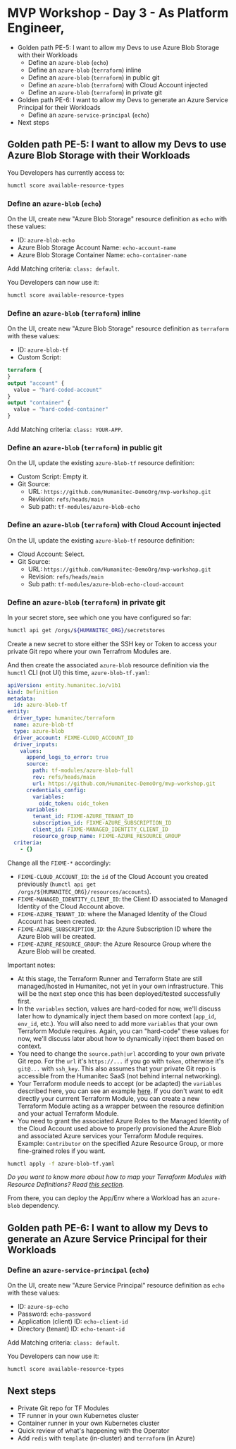 
# MVP Workshop - Day 3 - As Platform Engineer,

- Golden path PE-5: I want to allow my Devs to use Azure Blob Storage with their Workloads
  - Define an `azure-blob` (`echo`)
  - Define an `azure-blob` (`terraform`) inline
  - Define an `azure-blob` (`terraform`) in public git
  - Define an `azure-blob` (`terraform`) with Cloud Account injected
  - Define an `azure-blob` (`terraform`) in private git
- Golden path PE-6: I want to allow my Devs to generate an Azure Service Principal for their Workloads
  - Define an `azure-service-principal` (`echo`)
- Next steps

## Golden path PE-5: I want to allow my Devs to use Azure Blob Storage with their Workloads

You Developers has currently access to:
```bash
humctl score available-resource-types
```

### Define an `azure-blob` (`echo`)

On the UI, create new "Azure Blob Storage" resource definition as `echo` with these values:
- ID: `azure-blob-echo`
- Azure Blob Storage Account Name: `echo-account-name`
- Azure Blob Storage Container Name: `echo-container-name`

Add Matching criteria: `class: default`.

You Developers can now use it:
```bash
humctl score available-resource-types
```

### Define an `azure-blob` (`terraform`) inline

On the UI, create new "Azure Blob Storage" resource definition as `terraform` with these values:
- ID: `azure-blob-tf`
- Custom Script:
```terraform
terraform {
}
output "account" {
  value = "hard-coded-account"
}
output "container" {
  value = "hard-coded-container"
}
```

Add Matching criteria: `class: YOUR-APP`.

### Define an `azure-blob` (`terraform`) in public git

On the UI, update the existing `azure-blob-tf` resource definition:
- Custom Script: Empty it.
- Git Source:
  - URL: `https://github.com/Humanitec-DemoOrg/mvp-workshop.git`
  - Revision: `refs/heads/main`
  - Sub path: `tf-modules/azure-blob-echo`

### Define an `azure-blob` (`terraform`) with Cloud Account injected

On the UI, update the existing `azure-blob-tf` resource definition:
- Cloud Account: Select.
- Git Source:
  - URL: `https://github.com/Humanitec-DemoOrg/mvp-workshop.git`
  - Revision: `refs/heads/main`
  - Sub path: `tf-modules/azure-blob-echo-cloud-account`

### Define an `azure-blob` (`terraform`) in private git

In your secret store, see which one you have configured so far:
```bash
humctl api get /orgs/${HUMANITEC_ORG}/secretstores
```

Create a new secret to store either the SSH key or Token to access your private Git repo where your own Terrafrom Modules are.

And then create the associated `azure-blob` resource definition via the `humctl` CLI (not UI) this time, `azure-blob-tf.yaml`:
```yaml
apiVersion: entity.humanitec.io/v1b1
kind: Definition
metadata:
  id: azure-blob-tf
entity:
  driver_type: humanitec/terraform
  name: azure-blob-tf
  type: azure-blob
  driver_account: FIXME-CLOUD_ACCOUNT_ID
  driver_inputs:
    values:
      append_logs_to_error: true
      source:
        path: tf-modules/azure-blob-full
        rev: refs/heads/main
        url: https://github.com/Humanitec-DemoOrg/mvp-workshop.git
      credentials_config:
        variables:
          oidc_token: oidc_token
      variables:
        tenant_id: FIXME-AZURE_TENANT_ID
        subscription_id: FIXME-AZURE_SUBSCRIPTION_ID
        client_id: FIXME-MANAGED_IDENTITY_CLIENT_ID
        resource_group_name: FIXME-AZURE_RESOURCE_GROUP
  criteria:
    - {}
```
Change all the `FIXME-*` accordingly:
- `FIXME-CLOUD_ACCOUNT_ID`: the `id` of the Cloud Account you created previously (`humctl api get /orgs/${HUMANITEC_ORG}/resources/accounts`).
- `FIXME-MANAGED_IDENTITY_CLIENT_ID`: the Client ID associated to Managed Identity of the Cloud Account above.
- `FIXME-AZURE_TENANT_ID`: where the Managed Identity of the Cloud Account has been created.
- `FIXME-AZURE_SUBSCRIPTION_ID`: the Azure Subscription ID where the Azure Blob will be created.
- `FIXME-AZURE_RESOURCE_GROUP`: the Azure Resource Group where the Azure Blob will be created.

Important notes:
- At this stage, the Terraform Runner and Terraform State are still managed/hosted in Humanitec, not yet in your own infrastructure. This will be the next step once this has been deployed/tested successfully first.
- In the `variables` section, values are hard-coded for now, we'll discuss later how to dynamically inject them based on more context (`app_id`, `env_id`, etc.). You will also need to add more `variables` that your own Terraform Module requires. Again, you can "hard-code" these values for now, we'll discuss later about how to dynamically inject them based on context.
- You need to change the `source.path|url` according to your own private Git repo. For the `url` it's `https://...` if you go with `token`, otherwise it's `git@...` with `ssh_key`. This also assumes that your private Git repo is accessible from the Humanitec SaaS (not behind internal networking).
- Your Terraform module needs to accept (or be adapted) the `variables` described here, you can see an example [here](./tf-modules/azure-blob-full/main.tf). If you don't want to edit directly your currrent Terraform Module, you can create a new Terraform Module acting as a wrapper between the resource definition and your actual Terraform Module.
- You need to grant the associated Azure Roles to the Managed Identity of the Cloud Account used above to properly provisioned the Azure Blob and associated Azure services your Terraform Module requires. Example: `Contributor` on the specified Azure Resource Group, or more fine-grained roles if you want.

```bash
humctl apply -f azure-blob-tf.yaml
```

_Do you want to know more about how to map your Terraform Modules with Resource Definitions? Read [this section](https://developer.humanitec.com/integration-and-extensions/drivers/generic-drivers/terraform/#matching-terraform-modules-to-resource-definitions)._

From there, you can deploy the App/Env where a Workload has an `azure-blob` dependency.

## Golden path PE-6: I want to allow my Devs to generate an Azure Service Principal for their Workloads

### Define an `azure-service-principal` (`echo`)

On the UI, create new "Azure Service Principal" resource definition as `echo` with these values:
- ID: `azure-sp-echo`
- Password: `echo-password`
- Application (client) ID: `echo-client-id`
- Directory (tenant) ID: `echo-tenant-id`

Add Matching criteria: `class: default`.

You Developers can now use it:
```bash
humctl score available-resource-types
```

## Next steps

- Private Git repo for TF Modules
- TF runner in your own Kubernetes cluster
- Container runner in your own Kubernetes cluster
- Quick review of what's happening with the Operator
- Add `redis` with `template` (in-cluster) and `terraform` (in Azure)
